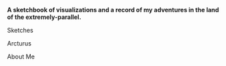 **A sketchbook of visualizations and a record of my adventures in the land of the extremely-parallel.**

Sketches

Arcturus

About Me





